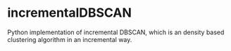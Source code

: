 # incrementalDBSCAN
Python implementation of incremental DBSCAN, which is an density based clustering algorithm in an incremental way.
